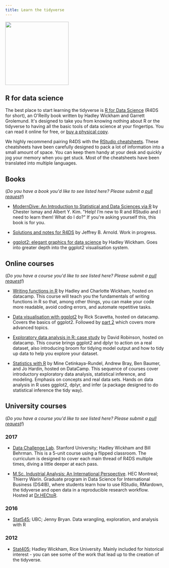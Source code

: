 ```yaml
---
title: Learn the tidyverse
---
```


<a href="http://amzn.to/2aHLAQ1"><img class="bookCover" style="width:200px" src="../images/cover.png" width="80"></a>

<h2 class='noTrickPadding' id='r4ds'>R for data science</h2>

The best place to start learning the tidyverse is [R for Data Science](http://r4ds.had.co.nz) (R4DS for short), an O'Reilly book written by Hadley Wickham and Garrett Grolemund. It's designed to take you from knowing nothing about R or the tidyverse to having all the basic tools of data science at your fingertips. You can read it online for free, or [buy a physical copy](http://amzn.to/2aHLAQ1). 

We highly recommend pairing R4DS with the [RStudio cheatsheets](https://www.rstudio.com/resources/cheatsheets/). These cheatsheets have been carefully designed to pack a lot of information into a small amount of space. You can keep them handy at your desk and quickly jog your memory when you get stuck. Most of the cheatsheets have been translated into multiple languages.

<h2 class='stopFloatBefore' id="books">Books</h2>

(_Do you have a book you'd like to see listed here? Please submit a [pull request](https://github.com/tidyverse/tidyverse.org/edit/master/content/learn.md)!_)

* [ModernDive: An Introduction to Statistical and Data Sciences via R](http://moderndive.com/) by
  Chester Ismay and Albert Y. Kim. "Help! I’m new to R and RStudio and I need to learn them! What do I do?" If you're asking yourself this, this book is for you.

* [Solutions and notes for R4DS](https://jrnold.github.io/e4qf/) by 
  Jeffrey B. Arnold. Work in progress.

* [ggplot2: elegant graphics for data science](http://amzn.to/2tYdTqd) by 
  Hadley Wickham. Goes into greater depth into the ggplot2 visualisation 
  system.

## Online courses

(_Do you have a course you'd like to see listed here? Please submit a [pull request](https://github.com/tidyverse/tidyverse.org/edit/master/content/learn.md)!_)

* [Writing functions in R](https://www.datacamp.com/courses/writing-functions-in-r/)
  by Hadley and Charlotte Wickham, hosted on datacamp. This course will teach you the fundamentals 
  of writing functions in R so that, among other things, you can make your code 
  more readable, avoid coding errors, and automate repetitive tasks.

* [Data visualisation with ggplot2](https://www.datacamp.com/courses/data-visualization-with-ggplot2-1) by
  Rick Scavetta, hosted on datacamp. Covers the basics of ggplot2. Followed by [part 2](https://www.datacamp.com/courses/data-visualization-with-ggplot2-2)
  which covers more advanced topics.
 
* [Exploratory data analysis in R: case study](https://www.datacamp.com/courses/exploratory-data-analysis-in-r-case-study) by David Robinson, hosted on datacamp. This course brings ggplot2 and dplyr to action on a real dataset, also introducing broom for tidying model output and how to tidy up data to help you explore your dataset.

* [Statistics with R](https://www.datacamp.com/tracks/statistics-with-r) by Mine Cetinkaya-Rundel, 
  Andrew Bray, Ben Baumer, and Jo Hardin, hosted on DataCamp. This sequence of courses 
  cover introductory exploratory data analysis, statistical inference, and modeling. 
  Emphasis on concepts and real data sets. Hands on data analysis in R uses ggplot2, 
  dplyr, and infer (a package designed to do statistical inference the tidy way).

## University courses

(_Do you have a course you'd like to see listed here? Please submit a [pull request](https://github.com/tidyverse/tidyverse.org/edit/master/content/learn.md)!_)

### 2017

* [Data Challenge Lab](https://dcl-2017-04.github.io/curriculum/upcoming.html).
  Stanford University; Hadley Wickham and Bill Behrman. This is a 5-unit
  course using a flipped classroom. The curriculum is designed to cover
  each main thread of R4DS multiple times, diving a little deeper at
  each pass.
 
* [M.Sc. Industrial Analysis: An International Perspective](https://www.drhector.org/course/m-sc-industrial-analysis-an-international-perspective/). HEC Montreal; Thierry Warin. Graduate program in Data Science for International Business (DS4IB), where students learn how to use RStudio, RMardown, the tidyverse and open data in a reproducible research workflow. Hosted at [Dr.HECtoR](http://drhector.org).

### 2016

* [Stat545](http://stat545.com); UBC; Jenny Bryan. Data wrangling, 
  exploration, and analysis with R
  
### 2012

* [Stat405](http://stat405.had.co.nz); Hadley Wickham, Rice University.
  Mainly included for historical interest - you can see some of the work
  that lead up to the creation of the tidyverse.

